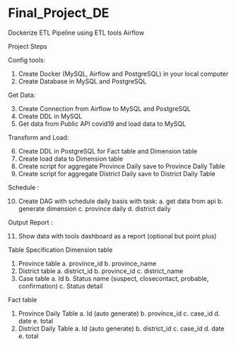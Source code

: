 # Final_Project_DE
Dockerize ETL Pipeline using ETL tools Airflow

Project Steps

Config tools:

1. Create Docker (MySQL, Airflow and PostgreSQL) in your local computer
2. Create Database in MySQL and PostgreSQL

Get Data:

3. Create Connection from Airflow to MySQL and PostgreSQL
4. Create DDL in MySQL
5. Get data from Public API covid19 and load data to MySQL

Transform and Load:

6. Create DDL in PostgreSQL for Fact table and Dimension table
7. Create load data to Dimension table
8. Create script for aggregate Province Daily save to Province Daily Table
9. Create script for aggregate District Daily save to District Daily Table

Schedule :

10. Create DAG with schedule daily basis with task:
  a. get data from api
  b. generate dimension
  c. province daily
  d. district daily

Output Report :

11. Show data with tools dashboard as a report (optional but point plus)

Table Specification
Dimension table
1. Province table
  a. province_id
  b. province_name
2. District table
  a. district_id
  b. province_id
  c. district_name
3. Case table
  a. Id
  b. Status name (suspect, closecontact, probable, confirmation)
  c. Status detail

Fact table
1. Province Daily Table
  a. Id (auto generate)
  b. province_id
  c. case_id
  d. date
  e. total
2. District Daily Table
  a. Id (auto generate)
  b. district_id
  c. case_id
  d. date
  e. total

